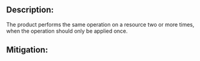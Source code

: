 ## Description:

The product performs the same operation on a resource two or more times, when the operation should only be applied once.



## Mitigation:
